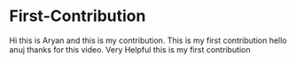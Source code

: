 
# First-Contribution
Hi this is Aryan and this is my contribution.
This is my first contribution
hello anuj thanks for this video. Very Helpful
this is my first contribution

